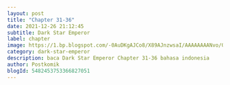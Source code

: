 ```yaml
---
layout: post 
title: "Chapter 31-36"
date: 2021-12-26 21:12:45
subtitle: Dark Star Emperor
label: chapter
image: https://1.bp.blogspot.com/-0AuDKgAJCo8/X89AJnzwsaI/AAAAAAAANvo/0sjjbLSEphciiQ1IBWZLAjuDMTbfUNwfwCLcBGAsYHQ/s72-c/dark-star-emperor-023979-33e1Y1YZ.jpg
category: dark-star-emperor
description: baca Dark Star Emperor Chapter 31-36 bahasa indonesia 
author: Postkomik
blogId: 5482453753366827051
---
```

